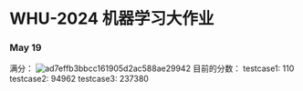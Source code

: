 # WHU-2024 机器学习大作业

### May 19

满分：
![ad7effb3bbcc161905d2ac588ae29942](https://github.com/voidreaming/Military_Attack_Simulate/assets/104676193/54c9f27d-1052-4503-b7ac-cb47fee23401)
目前的分数：
testcase1: 110
testcase2: 94962
testcase3: 237380
